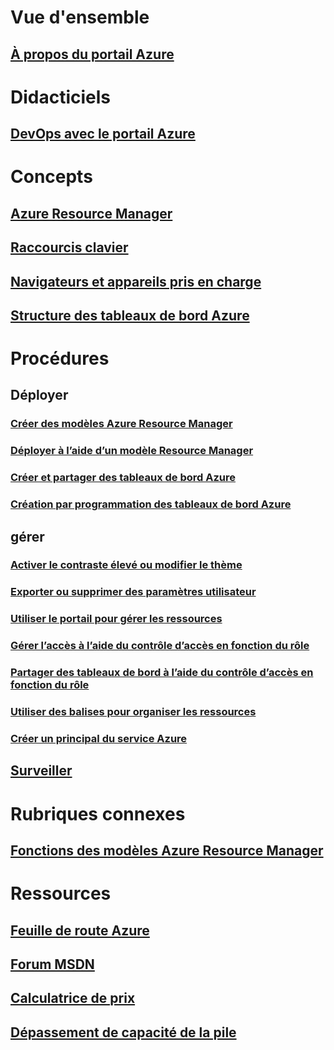 # Vue d'ensemble
## [À propos du portail Azure](../azure-portal-overview.md)
# Didacticiels
## [DevOps avec le portail Azure](tutorial-azureportal-devops.md)
# Concepts
## [Azure Resource Manager](../azure-resource-manager/resource-group-overview.md)
## [Raccourcis clavier](azure-portal-keyboard-shortcuts.md)
## [Navigateurs et appareils pris en charge](../azure-preview-portal-supported-browsers-devices.md)
## [Structure des tableaux de bord Azure](azure-portal-dashboards-structure.md)
# Procédures
## Déployer
### [Créer des modèles Azure Resource Manager](../azure-resource-manager/resource-group-authoring-templates.md)
### [Déployer à l’aide d’un modèle Resource Manager](../azure-resource-manager/resource-group-template-deploy.md)
### [Créer et partager des tableaux de bord Azure](azure-portal-dashboards.md)
### [Création par programmation des tableaux de bord Azure](azure-portal-dashboards-create-programmatically.md)
## gérer
### [Activer le contraste élevé ou modifier le thème](azure-portal-change-theme-high-contrast.md)
### [Exporter ou supprimer des paramètres utilisateur](azure-portal-export-delete-settings.md)
### [Utiliser le portail pour gérer les ressources](../azure-resource-manager/resource-group-portal.md)
### [Gérer l’accès à l’aide du contrôle d’accès en fonction du rôle](../role-based-access-control/role-assignments-portal.md)
### [Partager des tableaux de bord à l’aide du contrôle d’accès en fonction du rôle](azure-portal-dashboard-share-access.md)
### [Utiliser des balises pour organiser les ressources](../azure-resource-manager/resource-group-using-tags.md)
### [Créer un principal du service Azure](../azure-resource-manager/resource-group-create-service-principal-portal.md)
## [Surveiller](../monitoring-and-diagnostics/monitoring-overview.md)

# Rubriques connexes
## [Fonctions des modèles Azure Resource Manager](../azure-resource-manager/resource-group-template-functions.md)

# Ressources
## [Feuille de route Azure](https://azure.microsoft.com/roadmap/?category=monitoring-management)
## [Forum MSDN](https://social.msdn.microsoft.com/Forums/en-US/home?forum=windowsazuremanagement) 
## [Calculatrice de prix](https://azure.microsoft.com/pricing/calculator/)
## [Dépassement de capacité de la pile](http://stackoverflow.com/questions/tagged/azure-management-portal)





